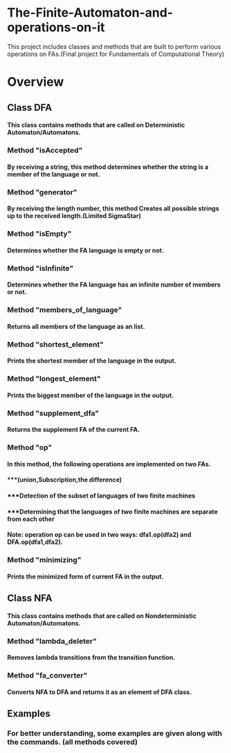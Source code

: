# The-Finite-Automaton-and-operations-on-it
This project includes classes and methods that are built to perform various operations on FAs.(Final project for Fundamentals of Computational Theory)

# Overview

## Class DFA
#### This class contains methods that are called on Deterministic Automaton/Automatons.

### Method "isAccepted"
#### By receiving a string, this method determines whether the string is a member of the language or not.

### Method "generator"
#### By receiving the length number, this method Creates all possible strings up to the received length.(Limited SigmaStar)

### Method "isEmpty"
#### Determines whether the FA language is empty or not.

### Method "isInfinite"
#### Determines whether the FA language has an infinite number of members or not.

### Method "members_of_language"
#### Returns all members of the language as an list.

### Method "shortest_element"
#### Prints the shortest member of the language in the output.

### Method "longest_element"
#### Prints the biggest member of the language in the output.

### Method "supplement_dfa"
#### Returns the supplement FA of the current FA.

### Method "op"
#### In this method, the following operations are implemented on two FAs.
#### ***(union,Subscription,the difference)
#### ***Detection of the subset of languages of two finite machines
#### ***Determining that the languages of two finite machines are separate from each other
#### Note: operation op can be used in two ways: dfa1.op(dfa2) and DFA.op(dfa1,dfa2).

### Method "minimizing"
#### Prints the minimized form of current FA in the output.

## Class NFA
#### This class contains methods that are called on Nondeterministic Automaton/Automatons.

### Method "lambda_deleter"
#### Removes lambda transitions from the transition function.

### Method "fa_converter"
#### Converts NFA to DFA and returns it as an element of DFA class.

## Examples
### For better understanding, some examples are given along with the commands. (all methods covered)
